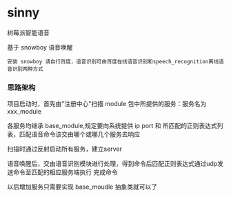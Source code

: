 # sinny
树莓派智能语音

基于 snowboy 语音唤醒

`安装 snowboy 请自行百度，语音识别可由百度在线语音识别和speech_recognition离线语音识别两种方式`


### 思路架构
项目启动时，首先由"注册中心"扫描 module 包中所提供的服务：服务名为xxx_module

各服务均继承 base_module,规定要向系统提供 ip port 和 所匹配的正则表达式列表，匹配语音命令该交由哪个或哪几个服务去响应

扫描时通过反射启动所有服务，建立server

语音唤醒后，交由语音识别模块进行处理，得到命令后匹配正则表达式通过udp发送命令至匹配的相应服务端执行
完成命令

以后增加服务只需要实现 base_moudle 抽象类就可以了


